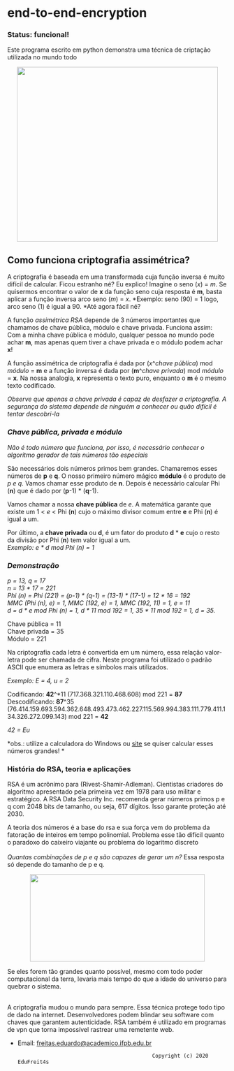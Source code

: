 # end-to-end-encryption

### Status: funcional!

Este programa escrito em python demonstra uma técnica de criptação utilizada no mundo todo 

<p align="center">
  <img width="460" height="400" src="https://github.com/EduFreit4s/end-to-end-encryption/blob/master/images/home.PNG">
</p>

## Como funciona criptografia assimétrica?

A criptografia é baseada em uma transformada cuja função inversa é muito difícil de calcular. Ficou estranho né? Eu explico! Imagine o seno (*x*) = *m*. Se quisermos encontrar o valor de **x** da função seno cuja resposta é **m**, basta aplicar a função inversa arco seno (*m*) = *x*. *Exemplo: seno (90) = 1 logo, arco seno (1) é igual a 90. *Até agora fácil né?

A função *assimétrica RSA* depende de 3 números importantes que chamamos de chave pública, módulo e chave privada. Funciona assim:
Com a minha chave pública e módulo, qualquer pessoa no mundo pode achar **m**, mas apenas quem tiver a chave privada e o módulo podem achar **x**!

A função assimétrica de criptografia é dada por (*x*^*chave pública*) mod *módulo* = **m** e a função inversa é dada por (**m**^*chave privada*) mod *módulo* = **x**. Na nossa analogia, **x** representa o texto puro, enquanto o **m** é o mesmo texto codificado.  

*Observe que apenas a chave privada é capaz de desfazer a criptografia. A segurança do sistema depende de ninguém a conhecer ou quão difícil é tentar descobri-la*

### *Chave pública, privada e módulo*

*Não é todo número que funciona, por isso, é necessário conhecer o algoritmo gerador de tais números tão especiais*

São necessários dois números primos bem grandes. Chamaremos esses números de **p** e **q**. O nosso primeiro número mágico **módulo** é o produto de *p e q*. Vamos chamar esse produto de **n**.
Depois é necessário calcular Phi (**n**) que é dado por (**p**-1) * (**q**-1).

Vamos chamar a nossa **chave pública** de *e*. A matemática garante que existe um 1 < *e* < Phi (**n**) cujo o máximo divisor comum entre **e** e Phi (**n**) é igual a um.

Por último, a **chave privada** ou **d**, é um fator do produto **d** * **e** cujo o resto da divisão por Phi (**n**) tem valor igual a um. <br/> *Exemplo: e * d mod Phi (n) = 1*

### *Demonstração*

*p = 13, q = 17* <br/>
*n = 13 * 17 = 221* <br/>
*Phi (n) = Phi (221) = (p-1) * (q-1) = (13-1) * (17-1) = 12 * 16 = 192* <br/>
*MMC (Phi (n), e) = 1, MMC (192, e) = 1, MMC (192, 11) = 1, e = 11* <br/>
*d = d * e mod Phi (n) = 1, d * 11 mod 192 = 1, 35 * 11 mod 192 = 1, d = 35.* <br/>

Chave pública = 11 <br/>
Chave privada = 35 <br/>
Módulo = 221 <br/>

Na criptografia cada letra é convertida em um número, essa relação valor-letra pode ser chamada de cifra. Neste programa foi utilizado o padrão ASCII que enumera as letras e símbolos mais utilizados.

*Exemplo: E = 4, u = 2*

Codificando: **42**^*11 (717.368.321.110.468.608) mod 221 = **87** <br/>
Descodificando: **87**^35 (76.414.159.693.594.362.648.493.473.462.227.115.569.994.383.111.779.411.134.326.272.099.143) mod 221 = **42** <br/>

*42 = Eu*

*obs.: utilize a calculadora do Windows ou [site](https://www.wolframalpha.com/) se quiser calcular esses números grandes! *

### História do RSA, teoria e aplicações

RSA é um acrônimo para (Rivest-Shamir-Adleman). Cientistas criadores do algoritmo apresentado pela primeira vez em 1978 para uso militar e estratégico. 
A RSA Data Security Inc. recomenda gerar números primos p e q com 2048 bits de tamanho, ou seja, 617 dígitos. Isso garante proteção até 2030.  

A teoria dos números é a base do rsa e sua força vem do problema da fatoração de inteiros em tempo polinomial. Problema esse tão difícil quanto o paradoxo do caixeiro viajante ou problema do logaritmo discreto <br/><br/>
*Quantas combinações de p e q são capazes de gerar um n?* Essa resposta só depende do tamanho de p e q. <br/>
<p align="center">
  <img width="400" height="200" src="https://github.com/EduFreit4s/end-to-end-encryption/blob/master/images/404.jpg">
</p>
Se eles forem tão grandes quanto possível, mesmo com todo poder computacional da terra, levaria mais tempo do que a idade do universo para quebrar o sistema.<br/><br/>

A criptografia mudou o mundo para sempre. Essa técnica protege todo tipo de dado na internet. Desenvolvedores podem blindar seu software com chaves que garantem autenticidade. RSA também é utilizado em programas de vpn que torna impossível rastrear uma remetente web. 


- Email:  [freitas.eduardo@academico.ifpb.edu.br](mailto:freitas.eduardo@academico.ifpb.edu.br)
                                          
                                                
                                                 Copyright (c) 2020 EduFreit4s





